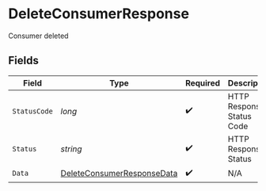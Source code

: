 # DeleteConsumerResponse

Consumer deleted


## Fields

| Field                                                                               | Type                                                                                | Required                                                                            | Description                                                                         | Example                                                                             |
| ----------------------------------------------------------------------------------- | ----------------------------------------------------------------------------------- | ----------------------------------------------------------------------------------- | ----------------------------------------------------------------------------------- | ----------------------------------------------------------------------------------- |
| `StatusCode`                                                                        | *long*                                                                              | :heavy_check_mark:                                                                  | HTTP Response Status Code                                                           | 200                                                                                 |
| `Status`                                                                            | *string*                                                                            | :heavy_check_mark:                                                                  | HTTP Response Status                                                                | OK                                                                                  |
| `Data`                                                                              | [DeleteConsumerResponseData](../../Models/Components/DeleteConsumerResponseData.md) | :heavy_check_mark:                                                                  | N/A                                                                                 |                                                                                     |